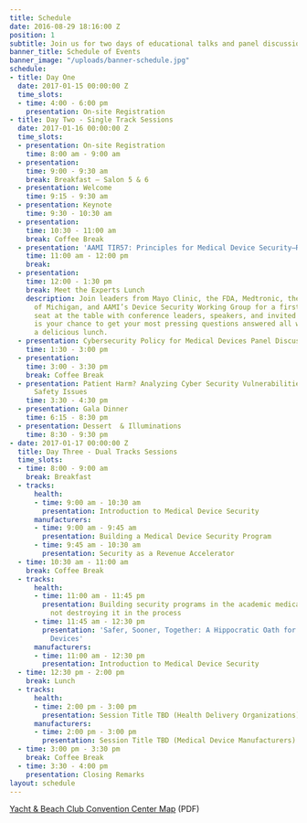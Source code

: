 ```yaml
---
title: Schedule
date: 2016-08-29 18:16:00 Z
position: 1
subtitle: Join us for two days of educational talks and panel discussions
banner_title: Schedule of Events
banner_image: "/uploads/banner-schedule.jpg"
schedule:
- title: Day One
  date: 2017-01-15 00:00:00 Z
  time_slots:
  - time: 4:00 - 6:00 pm
    presentation: On-site Registration
- title: Day Two - Single Track Sessions
  date: 2017-01-16 00:00:00 Z
  time_slots:
  - presentation: On-site Registration
    time: 8:00 am - 9:00 am
  - presentation: 
    time: 9:00 - 9:30 am
    break: Breakfast — Salon 5 & 6
  - presentation: Welcome
    time: 9:15 - 9:30 am
  - presentation: Keynote
    time: 9:30 - 10:30 am
  - presentation: 
    time: 10:30 - 11:00 am
    break: Coffee Break
  - presentation: 'AAMI TIR57: Principles for Medical Device Security—Risk Management'
    time: 11:00 am - 12:00 pm
    break: 
  - presentation: 
    time: 12:00 - 1:30 pm
    break: Meet the Experts Lunch
    description: Join leaders from Mayo Clinic, the FDA, Medtronic, the University
      of Michigan, and AAMI’s Device Security Working Group for a first-come, first-served
      seat at the table with conference leaders, speakers, and invited experts. This
      is your chance to get your most pressing questions answered all while enjoying
      a delicious lunch.
  - presentation: Cybersecurity Policy for Medical Devices Panel Discussion
    time: 1:30 - 3:00 pm
  - presentation: 
    time: 3:00 - 3:30 pm
    break: Coffee Break
  - presentation: Patient Harm? Analyzing Cyber Security Vulnerabilities for Patient
      Safety Issues
    time: 3:30 - 4:30 pm
  - presentation: Gala Dinner
    time: 6:15 - 8:30 pm
  - presentation: Dessert  & Illuminations
    time: 8:30 - 9:30 pm
- date: 2017-01-17 00:00:00 Z
  title: Day Three - Dual Tracks Sessions
  time_slots:
  - time: 8:00 - 9:00 am
    break: Breakfast
  - tracks:
      health:
      - time: 9:00 am - 10:30 am
        presentation: Introduction to Medical Device Security
      manufacturers:
      - time: 9:00 am - 9:45 am
        presentation: Building a Medical Device Security Program
      - time: 9:45 am - 10:30 am
        presentation: Security as a Revenue Accelerator
  - time: 10:30 am - 11:00 am
    break: Coffee Break
  - tracks:
      health:
      - time: 11:00 am - 11:45 pm
        presentation: Building security programs in the academic medical center, and
          not destroying it in the process
      - time: 11:45 am - 12:30 pm
        presentation: 'Safer, Sooner, Together: A Hippocratic Oath for Connected Medical
          Devices'
      manufacturers:
      - time: 11:00 am - 12:30 pm
        presentation: Introduction to Medical Device Security
  - time: 12:30 pm - 2:00 pm
    break: Lunch
  - tracks:
      health:
      - time: 2:00 pm - 3:00 pm
        presentation: Session Title TBD (Health Delivery Organizations)
      manufacturers:
      - time: 2:00 pm - 3:00 pm
        presentation: Session Title TBD (Medical Device Manufacturers)
  - time: 3:00 pm - 3:30 pm
    break: Coffee Break
  - time: 3:30 - 4:00 pm
    presentation: Closing Remarks
layout: schedule
---
```


[Yacht & Beach Club Convention Center Map](/uploads/Yacht%20&%20Beach%20Club%20Convention%20Center%20Map.pdf) (PDF)